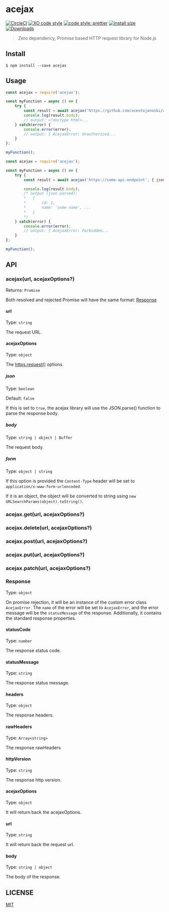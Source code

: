 # acejax
[![CircleCI](https://circleci.com/gh/acestojanoski/acejax/tree/master.svg?style=svg)](https://circleci.com/gh/acestojanoski/acejax/tree/master)
[![XO code style](https://img.shields.io/badge/code_style-XO-5ed9c7.svg)](https://github.com/xojs/xo)
[![code style: prettier](https://img.shields.io/badge/code_style-prettier-ff69b4.svg?style=flat-square)](https://github.com/prettier/prettier)
[![install size](https://packagephobia.now.sh/badge?p=acejax)](https://packagephobia.now.sh/result?p=acejax)
[![Downloads](https://img.shields.io/npm/dm/acejax.svg)](https://npmjs.com/acejax)

> Zero dependency, Promise based HTTP request library for Node.js

## Install

```
$ npm install --save acejax
```

## Usage

```js
const acejax = require('acejax');

const myFunction = async () => {
    try {
        const result = await acejax('https://github.com/acestojanoski/acejax');
        console.log(result.body);
        // output: <!doctype html>...
    } catch(error) {
        console.error(error);
        // output: { AcejaxError: Unauthorized...
    }
};

myFunction();
```

```js
const acejax = require('acejax');

const myFunction = async () => {
    try {
        const result = await acejax('https://some-api-endpoint', { json: true }});

        console.log(result.body);
        /* output (json parsed):
        *   {
        *       id: 1,
        *       name: 'some name', ...
        *   }
        */
    } catch(error) {
        console.error(error);
        // output: { AcejaxError: Forbidden...
    }
};

myFunction();
```

## API

### acejax(url, acejaxOptions?)
Returns: `Promise`

Both resolved and rejected Promise will have the same format: [Response](#Response)

#### url
Type: `string`

The request URL.

#### acejaxOptions
Type: `object`

The [https.request()](https://nodejs.org/api/https.html#https_https_request_options_callback) options.

##### json
Type: `boolean`

Default: `false`

If this is set to `true`, the acejax library will use the JSON.parse() function to parse the response body.

##### body
Type: `string | object | Buffer`

The request body.

##### form
Type: `object | string`

If this option is provided the `Content-Type` header will be set to `application/x-www-form-urlencoded`.

If it is an object, the object will be converted to string using `new URLSearchParams(object).toString()`.

### acejax.get(url, acejaxOptions?)
### acejax.delete(url, acejaxOptions?)
### acejax.post(url, acejaxOptions?)
### acejax.put(url, acejaxOptions?)
### acejax.patch(url, acejaxOptions?)

### Response
Type: `object`

On promise rejection, it will be an instance of the custom error class `AcejaxError`. The `name` of the error will be set to `AcejaxError`, and the error message will be the `statusMessage` of the response. Additionally, it contains the standard response properties.

#### statusCode
Type: `number`

The response status code.

#### statusMessage
Type: `string`

The response status message.

#### headers
Type: `object`

The response headers.

#### rawHeaders
Type: `Array<string>`

The response rawHeaders

#### httpVersion
Type: `string`

The response http version.

#### acejaxOptions
Type: `object`

It will return back the acejaxOptions.

#### url
Type: `string`

It will return back the request url.

#### body
Type: `string | object`

The body of the response.

## LICENSE
[MIT](./LICENSE)
